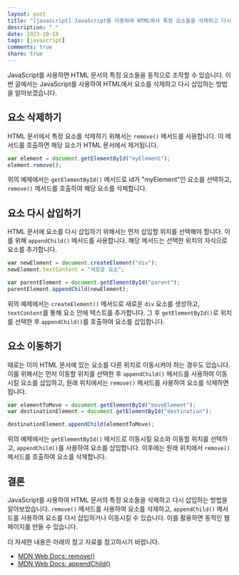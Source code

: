```yaml
---
layout: post
title: "[javascript] JavaScript를 이용하여 HTML에서 특정 요소들을 삭제하고 다시 삽입하기"
description: " "
date: 2023-10-18
tags: [javascript]
comments: true
share: true
---
```


JavaScript를 사용하면 HTML 문서의 특정 요소들을 동적으로 조작할 수 있습니다. 이번 글에서는 JavaScript를 사용하여 HTML에서 요소를 삭제하고 다시 삽입하는 방법을 알아보겠습니다.

## 요소 삭제하기

HTML 문서에서 특정 요소를 삭제하기 위해서는 `remove()` 메서드를 사용합니다. 이 메서드를 호출하면 해당 요소가 HTML 문서에서 제거됩니다.

```javascript
var element = document.getElementById("myElement");
element.remove();
```

위의 예제에서는 `getElementById()` 메서드로 id가 "myElement"인 요소를 선택하고, `remove()` 메서드를 호출하여 해당 요소를 삭제합니다.

## 요소 다시 삽입하기

HTML 문서에 요소를 다시 삽입하기 위해서는 먼저 삽입할 위치를 선택해야 합니다. 이를 위해 `appendChild()` 메서드를 사용합니다. 해당 메서드는 선택한 위치의 자식으로 요소를 추가합니다.

```javascript
var newElement = document.createElement("div");
newElement.textContent = "새로운 요소";

var parentElement = document.getElementById("parent");
parentElement.appendChild(newElement);
```

위의 예제에서는 `createElement()` 메서드로 새로운 `div` 요소를 생성하고, `textContent`를 통해 요소 안에 텍스트를 추가합니다. 그 후 `getElementById()`로 위치를 선택한 후 `appendChild()`를 호출하여 요소를 삽입합니다.

## 요소 이동하기

때로는 이미 HTML 문서에 있는 요소를 다른 위치로 이동시켜야 하는 경우도 있습니다. 이를 위해서는 먼저 이동할 위치를 선택한 후 `appendChild()` 메서드를 사용하여 이동시킬 요소를 삽입하고, 원래 위치에서는 `remove()` 메서드를 사용하여 요소를 삭제하면 됩니다.

```javascript
var elementToMove = document.getElementById("moveElement");
var destinationElement = document.getElementById("destination");

destinationElement.appendChild(elementToMove);
```

위의 예제에서는 `getElementById()` 메서드로 이동시킬 요소와 이동할 위치를 선택하고, `appendChild()`를 사용하여 요소를 삽입합니다. 이후에는 원래 위치에서 `remove()` 메서드를 호출하여 요소를 삭제합니다.

## 결론

JavaScript를 사용하여 HTML 문서의 특정 요소들을 삭제하고 다시 삽입하는 방법을 알아보았습니다. `remove()` 메서드를 사용하여 요소를 삭제하고, `appendChild()` 메서드를 사용하여 요소를 다시 삽입하거나 이동시킬 수 있습니다. 이를 활용하면 동적인 웹페이지를 만들 수 있습니다.

더 자세한 내용은 아래의 참고 자료를 참고하시기 바랍니다.

- [MDN Web Docs: remove()](https://developer.mozilla.org/ko/docs/Web/API/ChildNode/remove)
- [MDN Web Docs: appendChild()](https://developer.mozilla.org/ko/docs/Web/API/Node/appendChild)